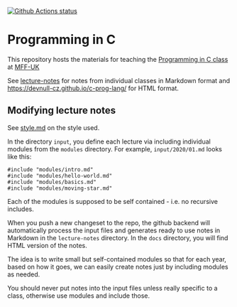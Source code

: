 [![Github Actions status](https://github.com/devnull-cz/c-prog-lang/workflows/Refresh%20notes/badge.svg)](https://github.com/devnull-cz/c-prog-lang)

# Programming in C

This repository hosts the materials for teaching the [Programming in C class](http://mff.devnull.cz/c-prog-lang/) at [MFF-UK](http://www.mff.cuni.cz) 

See [lecture-notes](https://github.com/devnull-cz/c-prog-lang/tree/notes) for notes from individual classes in Markdown format and https://devnull-cz.github.io/c-prog-lang/ for HTML format.

## Modifying lecture notes

See [style.md](/style.md) on the style used.

In the directory `input`, you define each lecture via including individual
modules from the `modules` directory.  For example, `input/2020/01.md` looks
like this:

```
#include "modules/intro.md"
#include "modules/hello-world.md"
#include "modules/basics.md"
#include "modules/moving-star.md"
```

Each of the modules is supposed to be self contained - i.e. no recursive
includes.

When you push a new changeset to the repo, the github backend will automatically
process the input files and generates ready to use notes in Markdown in the
`lecture-notes` directory.  In the `docs` directory, you will find HTML version
of the notes.

The idea is to write small but self-contained modules so that for each year,
based on how it goes, we can easily create notes just by including modules as
needed.

You should never put notes into the input files unless really specific to a
class, otherwise use modules and include those.
